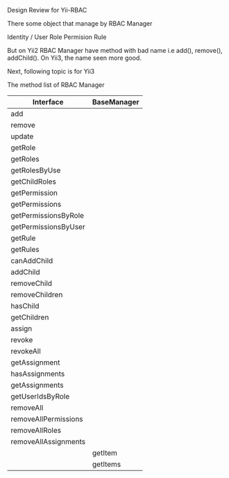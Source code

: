 Design Review for Yii-RBAC


There some object that manage by RBAC Manager

Identity / User
Role
Permision
Rule

But on Yii2 RBAC Manager have method with bad name i.e add(), remove(), addChild(). 
On Yii3, the name seen more good.

Next, following topic is for Yii3   

The method list of RBAC Manager

| Interface | BaseManager |
|-----------|-------------|
| add       |             | 
| remove    | |
| update    | |
| getRole   | |
| getRoles  | |
| getRolesByUse | |
| getChildRoles | |
| getPermission | |
| getPermissions | |
| getPermissionsByRole | |
| getPermissionsByUser | |
| getRule | |
| getRules | |
| canAddChild | |
| addChild | |
| removeChild | |
| removeChildren | |
| hasChild | |
| getChildren | |
| assign | |
| revoke | |
| revokeAll | |
| getAssignment | |
| hasAssignments  | |
| getAssignments  | |
| getUserIdsByRole | |
| removeAll        | |
| removeAllPermissions | |
| removeAllRoles    | |
| removeAllAssignments | |
|  | getItem |
|  | getItems |

